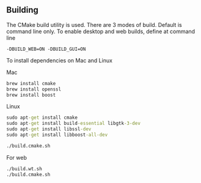 ## Building

The CMake build utility is used. There are 3 modes of build. Default is command line only. To enable desktop and web builds, define at command line 

```
-DBUILD_WEB=ON -DBUILD_GUI=ON

```

To install dependencies on Mac and Linux

Mac

``` cmd 
brew install cmake
brew install openssl
brew install boost
```

Linux

``` cmd 
sudo apt-get install cmake
sudo apt-get install build-essential libgtk-3-dev 
sudo apt-get install libssl-dev 
sudo apt-get install libboost-all-dev
```

``` cmd
./build.cmake.sh
```

For web

``` cmd
./build.wt.sh
./build.cmake.sh
```